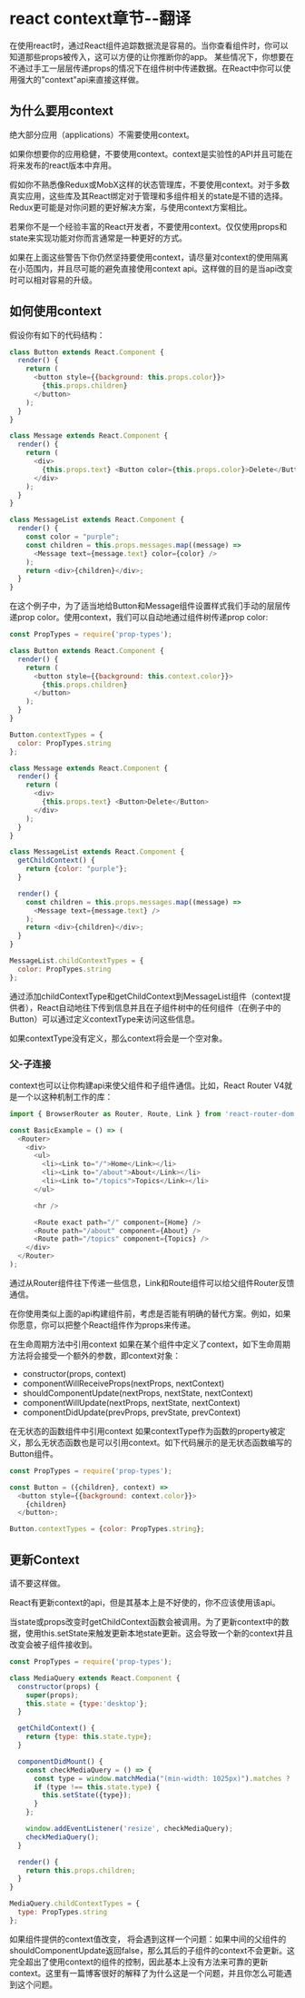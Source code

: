 # react context章节--翻译

在使用react时，通过React组件追踪数据流是容易的。当你查看组件时，你可以知道那些props被传入，这可以方便的让你推断你的app。
某些情况下，你想要在不通过手工一层层传递props的情况下在组件树中传递数据。在React中你可以使用强大的"context"api来直接这样做。

## 为什么要用context

绝大部分应用（applications）不需要使用context。

如果你想要你的应用稳健，不要使用context。context是实验性的API并且可能在将来发布的react版本中弃用。

假如你不熟悉像Redux或MobX这样的状态管理库，不要使用context。对于多数真实应用，这些库及其React绑定对于管理和多组件相关的state是不错的选择。Redux更可能是对你问题的更好解决方案，与使用context方案相比。

若果你不是一个经验丰富的React开发者，不要使用context。仅仅使用props和state来实现功能对你而言通常是一种更好的方式。

如果在上面这些警告下你仍然坚持要使用context，请尽量对context的使用隔离在小范围内，并且尽可能的避免直接使用context api。这样做的目的是当api改变时可以相对容易的升级。

## 如何使用context
假设你有如下的代码结构：
```javascript
class Button extends React.Component {
  render() {
    return (
      <button style={{background: this.props.color}}>
        {this.props.children}
      </button>
    );
  }
}

class Message extends React.Component {
  render() {
    return (
      <div>
        {this.props.text} <Button color={this.props.color}>Delete</Button>
      </div>
    );
  }
}

class MessageList extends React.Component {
  render() {
    const color = "purple";
    const children = this.props.messages.map((message) =>
      <Message text={message.text} color={color} />
    );
    return <div>{children}</div>;
  }
}
```
在这个例子中，为了适当地给Button和Message组件设置样式我们手动的层层传递prop color。使用context，我们可以自动地通过组件树传递prop color:
```javascript
const PropTypes = require('prop-types');

class Button extends React.Component {
  render() {
    return (
      <button style={{background: this.context.color}}>
        {this.props.children}
      </button>
    );
  }
}

Button.contextTypes = {
  color: PropTypes.string
};

class Message extends React.Component {
  render() {
    return (
      <div>
        {this.props.text} <Button>Delete</Button>
      </div>
    );
  }
}

class MessageList extends React.Component {
  getChildContext() {
    return {color: "purple"};
  }

  render() {
    const children = this.props.messages.map((message) =>
      <Message text={message.text} />
    );
    return <div>{children}</div>;
  }
}

MessageList.childContextTypes = {
  color: PropTypes.string
};
```
通过添加childContextType和getChildContext到MessageList组件（context提供者），React自动地往下传到信息并且在子组件树中的任何组件（在例子中的Button）可以通过定义contextType来访问这些信息。

如果contextType没有定义，那么context将会是一个空对象。

### 父-子连接
context也可以让你构建api来使父组件和子组件通信。比如，React Router V4就是一个以这种机制工作的库：
```javascript
import { BrowserRouter as Router, Route, Link } from 'react-router-dom';

const BasicExample = () => (
  <Router>
    <div>
      <ul>
        <li><Link to="/">Home</Link></li>
        <li><Link to="/about">About</Link></li>
        <li><Link to="/topics">Topics</Link></li>
      </ul>

      <hr />

      <Route exact path="/" component={Home} />
      <Route path="/about" component={About} />
      <Route path="/topics" component={Topics} />
    </div>
  </Router>
);
```

通过从Router组件往下传递一些信息，Link和Route组件可以给父组件Router反馈通信。

在你使用类似上面的api构建组件前，考虑是否能有明确的替代方案。例如，如果你愿意，你可以把整个React组件作为props来传递。

在生命周期方法中引用context
如果在某个组件中定义了context，如下生命周期方法将会接受一个额外的参数，即context对象：
- constructor(props, context)
- componentWillReceiveProps(nextProps, nextContext)
- shouldComponentUpdate(nextProps, nextState, nextContext)
- componentWillUpdate(nextProps, nextState, nextContext)
- componentDidUpdate(prevProps, prevState, prevContext)

在无状态的函数组件中引用context
如果contextType作为函数的property被定义，那么无状态函数也是可以引用context。如下代码展示的是无状态函数编写的Button组件。

```javascript
const PropTypes = require('prop-types');

const Button = ({children}, context) =>
  <button style={{background: context.color}}>
    {children}
  </button>;

Button.contextTypes = {color: PropTypes.string};
```
## 更新Context
请不要这样做。

React有更新context的api，但是其基本上是不好使的，你不应该使用该api。

当state或props改变时getChildContext函数会被调用。为了更新context中的数据，使用this.setState来触发更新本地state更新。这会导致一个新的context并且改变会被子组件接收到。

```javascript
const PropTypes = require('prop-types');

class MediaQuery extends React.Component {
  constructor(props) {
    super(props);
    this.state = {type:'desktop'};
  }

  getChildContext() {
    return {type: this.state.type};
  }

  componentDidMount() {
    const checkMediaQuery = () => {
      const type = window.matchMedia("(min-width: 1025px)").matches ? 'desktop' : 'mobile';
      if (type !== this.state.type) {
        this.setState({type});
      }
    };

    window.addEventListener('resize', checkMediaQuery);
    checkMediaQuery();
  }

  render() {
    return this.props.children;
  }
}

MediaQuery.childContextTypes = {
  type: PropTypes.string
};
```
如果组件提供的context值改变， 将会遇到这样一个问题：如果中间的父组件的shouldComponentUpdate返回false，那么其后的子组件的context不会更新。这完全超出了使用context的组件的控制，因此基本上没有方法来可靠的更新context。这里有一篇博客很好的解释了为什么这是一个问题，并且你怎么可能遇到这个问题。